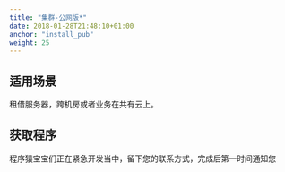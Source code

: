 ```yaml
---
title: "集群-公网版*"
date: 2018-01-28T21:48:10+01:00
anchor: "install_pub"
weight: 25
---
```


## 适用场景

租借服务器，跨机房或者业务在共有云上。


## 获取程序


程序猿宝宝们正在紧急开发当中，留下您的联系方式，完成后第一时间通知您